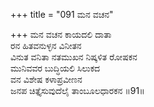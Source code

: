 +++
title = "091 ಮನ ವಚನ"

+++
ಮನ ವಚನ ಕಾಯದಲಿ ದಾತಾ   
ರನ ಹಿತವನುಳ್ಳನ ವಿನೀತನ   
ವಿನುತ ವನಿತಾ ನತಮುಖನ ನಿಷ್ಕಳಿತ ರೋಷಕನ   
ಮುನಿವವರ ಬುದ್ಧಿಯಲಿ ಸಿಲುಕದ   
ವನ ವಿಶೇಷ ಕಳಾಪ್ರವೀಣನ   
ಜನಪ ಚಿತ್ತೈಸುವುದೆಲೈ ತಾಂಬೂಲಧಾರಕನ   ॥91॥